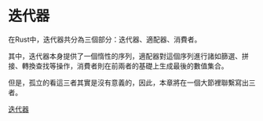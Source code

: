 # 迭代器

在Rust中，迭代器共分為三個部分：迭代器、適配器、消費者。

其中，迭代器本身提供了一個惰性的序列，適配器對這個序列進行諸如篩選、拼接、轉換查找等操作，消費者則在前兩者的基礎上生成最後的數值集合。

但是，孤立的看這三者其實是沒有意義的，因此，本章將在一個大節裡聯繫寫出三者。

[迭代器](iterator.md)

